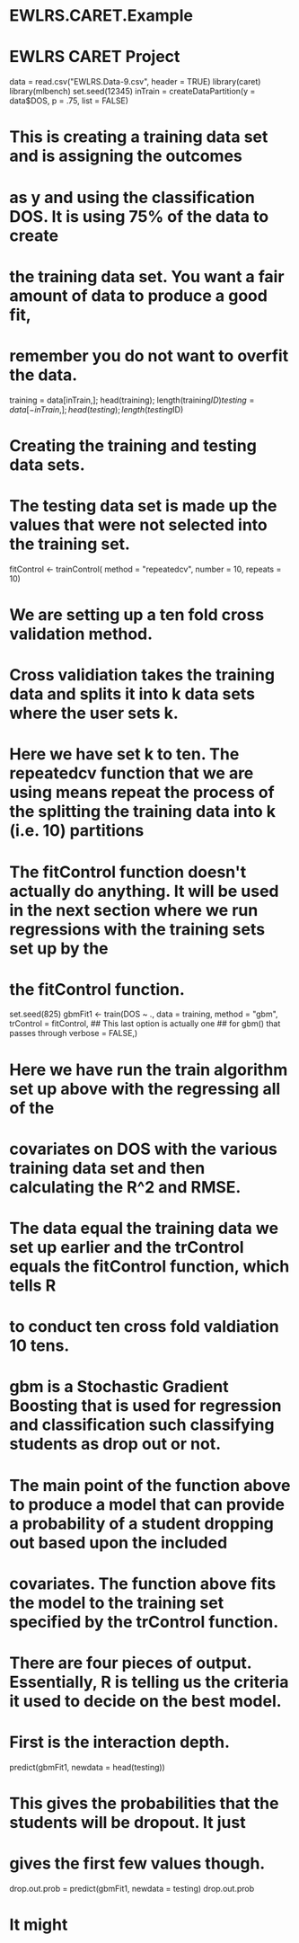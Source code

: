 # EWLRS.CARET.Example
# EWLRS CARET Project
data = read.csv("EWLRS.Data-9.csv", header = TRUE)
library(caret)
library(mlbench)
set.seed(12345)
inTrain = createDataPartition(y = data$DOS, p = .75, list = FALSE)
# This is creating a training data set and is assigning the outcomes 
# as y and using the classification DOS.  It is using 75% of the data to create
# the training data set.  You want a fair amount of data to produce a good fit,
# remember you do not want to overfit the data.
training = data[inTrain,]; head(training); length(training$ID)
testing = data[-inTrain,]; head(testing); length(testing$ID) 
# Creating the training and testing data sets.  
# The testing data set is made up the values that were not selected into the training set.

fitControl <- trainControl(
  method = "repeatedcv",
  number = 10,
  repeats = 10)
# We are setting up a ten fold cross validation method.  
# Cross validiation takes the training data and splits it into k data sets where the user sets k.
# Here we have set k to ten.  The repeatedcv function that we are using means repeat the process of the splitting the training data into k (i.e. 10) partitions
# The fitControl function doesn't actually do anything.  It will be used in the next section where we run regressions with the training sets set up by the
# the fitControl function.
set.seed(825)
gbmFit1 <- train(DOS ~ ., data = training, 
                 method = "gbm", 
                 trControl = fitControl,
                 ## This last option is actually one
                 ## for gbm() that passes through
                 verbose = FALSE,)

# Here we have run the train algorithm set up above with the regressing all of the 
# covariates on DOS with the various training data set and then calculating the R^2 and RMSE.
# The data equal the training data we set up earlier and the trControl equals the fitControl function, which tells R
# to conduct ten cross fold valdiation 10 tens.
# gbm is a Stochastic Gradient Boosting that is used for regression and classification such classifying students as drop out or not.
# The main point of the function above to produce a model that can provide a probability of a student dropping out based upon the included
# covariates.  The function above fits the model to the training set specified by the trControl function.




# There are four pieces of output.  Essentially, R is telling us the criteria it used to decide on the best model.  
# First is the interaction depth. 
predict(gbmFit1, newdata = head(testing))
# This gives the probabilities that the students will be dropout.  It just 
# gives the first few values though.

drop.out.prob = predict(gbmFit1, newdata = testing)
drop.out.prob
# It might
